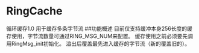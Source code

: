 # RingCache
循环缓存1.0
用于缓存多条字节流
##功能概述
目前仅支持缓冲本身256长度的缓存使用，字节流数量可通过RING_MSG_NUM来配置。
缓存使用之前必须要先调用RingMsg_init初始化。
溢出后覆盖最先进入缓存的字节流（新的覆盖旧的）。
